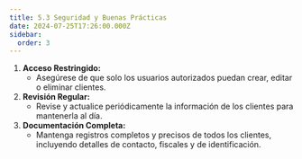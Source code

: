 ```yaml
---
title: 5.3 Seguridad y Buenas Prácticas
date: 2024-07-25T17:26:00.000Z
sidebar:
  order: 3
---
```

1. **Acceso Restringido:**
    - Asegúrese de que solo los usuarios autorizados puedan crear, editar o eliminar clientes.
2. **Revisión Regular:**
    - Revise y actualice periódicamente la información de los clientes para mantenerla al día.
3. **Documentación Completa:**
    - Mantenga registros completos y precisos de todos los clientes, incluyendo detalles de contacto, fiscales y de identificación.

